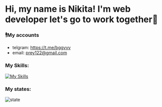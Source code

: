 # Hi, my name is Nikita! I'm web developer let's go to work together👋

### 🕴My accounts
* telgram: https://t.me/bggvvv
* email: prey122@gmail.com
### My Skills: 
[![My Skills](https://skillicons.dev/icons?i=html,react,vue,js,jest,css,jquery,mysql,mongodb,nestjs,nodejs,ps,postgres,postman,redux,sass,ts,docker,express,figma&theme=light)](https://skillicons.dev)

### My states:
![state](https://github-readme-stats.vercel.app/api/top-langs?username=trashmarket&show_icons=true&locale=en&layout=compact)


